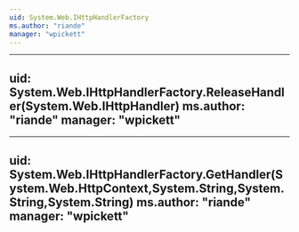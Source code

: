 ```yaml
---
uid: System.Web.IHttpHandlerFactory
ms.author: "riande"
manager: "wpickett"
---
```


---
uid: System.Web.IHttpHandlerFactory.ReleaseHandler(System.Web.IHttpHandler)
ms.author: "riande"
manager: "wpickett"
---

---
uid: System.Web.IHttpHandlerFactory.GetHandler(System.Web.HttpContext,System.String,System.String,System.String)
ms.author: "riande"
manager: "wpickett"
---
